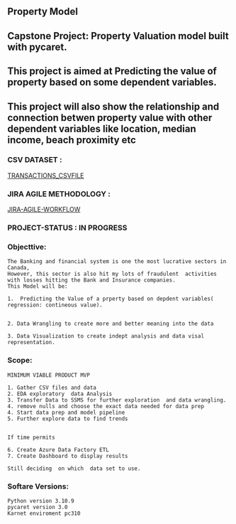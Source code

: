 ## Property Model



## Capstone Project: Property Valuation model built with pycaret.
## This project is aimed at Predicting the value of property based on some dependent variables.
## This project will also show the relationship and connection betwen property value with other dependent variables like location, median income, beach proximity etc

### CSV DATASET :

  [TRANSACTIONS_CSVFILE](https://www.kaggle.com/datasets/camnugent/california-housing-prices)

  


### JIRA AGILE METHODOLOGY :

  [JIRA-AGILE-WORKFLOW](https://juud.atlassian.net/jira/software/projects/CP/boards/2)


### PROJECT-STATUS : IN PROGRESS



### Objecttive:

    The Banking and financial system is one the most lucrative sectors in Canada,
    However, this sector is also hit my lots of fraudulent  activities with losses hitting the Bank and Insurance companies. 
    This Model will be:
    
    1.  Predicting the Value of a prperty based on depdent variables( regression: contineous value).


    2. Data Wrangling to create more and better meaning into the data 

    3. Data Visualization to create indept analysis and data visal representation.


  
    
### Scope:
    
    MINIMUM VIABLE PRODUCT MVP

    1. Gather CSV files and data 
    2. EDA exploratory  data Analysis 
    3. Transfer Data to SSMS for further exploration  and data wrangling.
    4. remove nulls and choose the exact data needed for data prep
    4. Start data prep and model pipeline
    5. Further explore data to find trends
  

    If time permits 
    
    6. Create Azure Data Factory ETL
    7. Create Dashboard to display results  

    Still deciding  on which  data set to use.

### Softare Versions:  
 

    Python version 3.10.9
    pycaret version 3.0
    Karnet enviroment pc310

